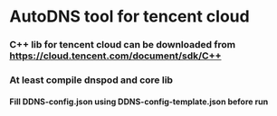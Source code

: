 # AutoDNS tool for tencent cloud

### C++ lib for tencent cloud can be downloaded from https://cloud.tencent.com/document/sdk/C++
### At least compile dnspod and core lib

#### Fill DDNS-config.json using DDNS-config-template.json before run